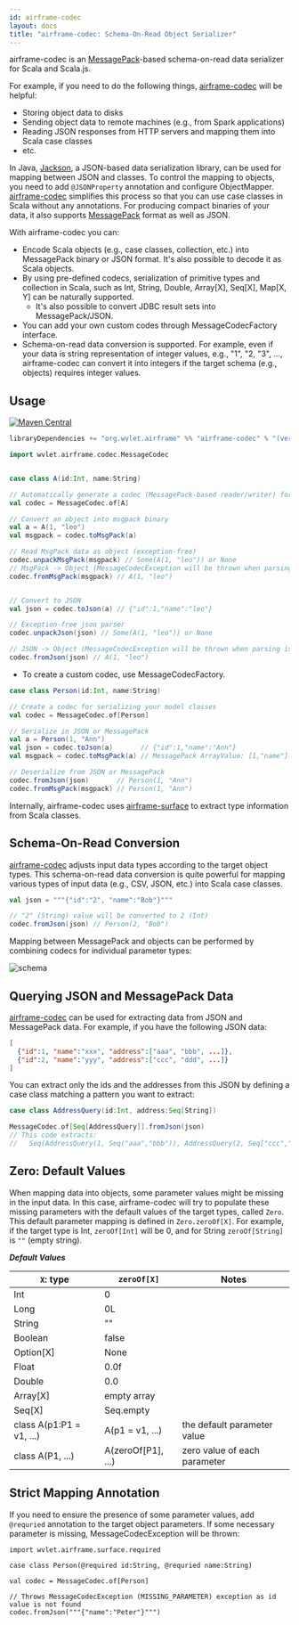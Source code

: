 ```yaml
---
id: airframe-codec
layout: docs
title: "airframe-codec: Schema-On-Read Object Serializer"
---
```


airframe-codec is an [MessagePack](https://msgpack.org)-based schema-on-read data serializer for Scala and Scala.js.

For example, if you need to do the following things, [airframe-codec](airframe-codec.md) will be helpful:  
- Storing object data to disks
- Sending object data to remote machines (e.g., from Spark applications)
- Reading JSON responses from HTTP servers and mapping them into Scala case classes
- etc. 

In Java, [Jackson](https://github.com/FasterXML/jackson), a JSON-based data serialization library, can be used for mapping between JSON and classes. To control the mapping to objects, you need to add `@JSONProperty` annotation and configure ObjectMapper. [airframe-codec](airframe-codec.md) simplifies this process so that you can use case classes in Scala without any annotations. For producing compact binaries of your data, it also supports [MessagePack](https://msgpack.org) format as well as JSON. 


With airframe-codec you can:
- Encode Scala objects (e.g., case classes, collection, etc.) into MessagePack binary or JSON format. It's also possible to decode it as Scala objects. 
- By using pre-defined codecs, serialization of primitive types and collection in Scala, such as Int, String, Double, Array[X], Seq[X], Map[X, Y] can be naturally supported. 
  - It's also possible to convert JDBC result sets into MessagePack/JSON.
- You can add your own custom codes through MessageCodecFactory interface.
- Schema-on-read data conversion is supported. For example, even if your data is string representation of integer values, e.g., "1", "2, "3", ..., 
airframe-codec can convert it into integers if the target schema (e.g., objects) requires integer values. 


## Usage

[![Maven Central](https://maven-badges.herokuapp.com/maven-central/org.wvlet.airframe/airframe-codec_2.12/badge.svg)](https://maven-badges.herokuapp.com/maven-central/org.wvlet.airframe/airframe-codec_2.12/)

```scala
libraryDependencies += "org.wvlet.airframe" %% "airframe-codec" % "(version)"
```


```scala
import wvlet.airframe.codec.MessageCodec


case class A(id:Int, name:String)

// Automatically generate a codec (MessagePack-based reader/writer) for A
val codec = MessageCodec.of[A]

// Convert an object into msgpack binary
val a = A(1, "leo")
val msgpack = codec.toMsgPack(a)

// Read MsgPack data as object (exception-free)
codec.unpackMsgPack(msgpack) // Some(A(1, "leo")) or None
// MsgPack -> Object (MessageCodecException will be thrown when parsing is failed)
codec.fromMsgPack(msgpack) // A(1, "leo")


// Convert to JSON
val json = codec.toJson(a) // {"id":1,"name":"leo"}

// Exception-free json parser
codec.unpackJson(json) // Some(A(1, "leo")) or None

// JSON -> Object (MessageCodecException will be thrown when parsing is failed)
codec.fromJson(json) // A(1, "leo")
```

- To create a custom codec, use MessageCodecFactory.


```scala
case class Person(id:Int, name:String)

// Create a codec for serializing your model classes
val codec = MessageCodec.of[Person]

// Serialize in JSON or MessagePack
val a = Person(1, "Ann")
val json = codec.toJson(a)       // {"id":1,"name":"Ann"}
val msgpack = codec.toMsgPack(a) // MessagePack ArrayValue: [1,"name"]

// Deserialize from JSON or MessagePack
codec.fromJson(json)       // Person(1, "Ann")
codec.fromMsgPack(msgpack) // Person(1, "Ann")
```


Internally, airframe-codec uses [airframe-surface](airframe-surface.md) to extract type information from Scala classes.  

## Schema-On-Read Conversion

[airframe-codec](airframe-codec.md) adjusts input data types according to the target object types.
This schema-on-read data conversion is quite powerful for mapping various types of input data (e.g., CSV, JSON, etc.) into Scala case classes.

```scala
val json = """{"id":"2", "name":"Bob"}"""

// "2" (String) value will be converted to 2 (Int)   
codec.fromJson(json) // Person(2, "Bob") 
```

Mapping between MessagePack and objects can be performed by combining codecs for individual parameter types:

![schema](/img/airframe-codec/schema-on-read.png)

## Querying JSON and MessagePack Data 

[airframe-codec](airframe-codec.md) can be used for extracting data from JSON and MessagePack data. For example, if you have the following JSON data:

```json
[
  {"id":1, "name":"xxx", "address":["aaa", "bbb", ...]},
  {"id":2, "name":"yyy", "address":["ccc", "ddd", ...]}
]
```

You can extract only the ids and the addresses from this JSON by defining a case class matching
a pattern you want to extract: 

```scala
case class AddressQuery(id:Int, address:Seq[String])

MessageCodec.of[Seq[AddressQuery]].fromJson(json)
// This code extracts:
//   Seq(AddressQuery(1, Seq("aaa","bbb")), AddressQuery(2, Seq["ccc","ddd"]))
``` 


## Zero: Default Values 

When mapping data into objects, some parameter values might be missing in the input data. In this case, airframe-codec will try to populate these missing parameters with the default values of the target types, called `Zero`. This default parameter mapping is defined in `Zero.zeroOf[X]`. For example, if the target type is Int, `zeroOf[Int]` will be 0, and for String `zeroOf[String]` is `""` (empty string).

___Default Values___

| `X`: type | `zeroOf[X]` | Notes |
|------|---------|----|
| Int  | 0       |   |
| Long  | 0L       | |
| String | "" | |
| Boolean | false | |
| Option[X] | None | |
| Float | 0.0f | |
| Double | 0.0 | |
| Array[X] | empty array | |
| Seq[X] | Seq.empty | |
| class A(p1:P1 = v1, ...) | A(p1 = v1, ...) | the default parameter value|
| class A(P1, ...) | A(zeroOf[P1], ...) | zero value of each parameter |

## Strict Mapping Annotation

If you need to ensure the presence of some parameter values, add `@requried` annotation to the target object parameters. If some necessary parameter is missing, MessageCodecException will be thrown:

```scals
import wvlet.airframe.surface.required

case class Person(@required id:String, @requried name:String)

val codec = MessageCodec.of[Person]

// Throws MessageCodecException (MISSING_PARAMETER) exception as id value is not found
codec.fromJson("""{"name":"Peter"}""")

```

